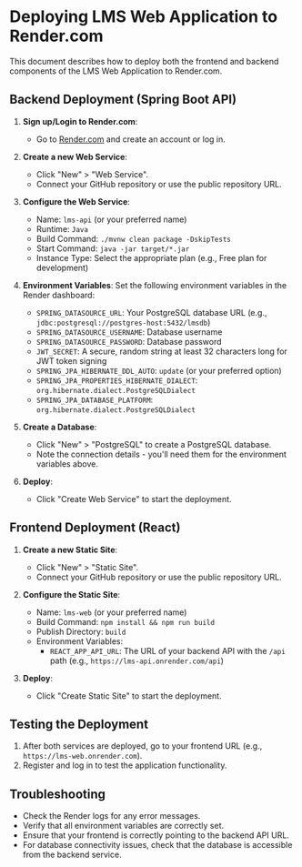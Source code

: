 # Deploying LMS Web Application to Render.com

This document describes how to deploy both the frontend and backend components of the LMS Web Application to Render.com.

## Backend Deployment (Spring Boot API)

1. **Sign up/Login to Render.com**:
   - Go to [Render.com](https://render.com/) and create an account or log in.

2. **Create a new Web Service**:
   - Click "New" > "Web Service".
   - Connect your GitHub repository or use the public repository URL.

3. **Configure the Web Service**:
   - Name: `lms-api` (or your preferred name)
   - Runtime: `Java`
   - Build Command: `./mvnw clean package -DskipTests`
   - Start Command: `java -jar target/*.jar`
   - Instance Type: Select the appropriate plan (e.g., Free plan for development)

4. **Environment Variables**:
   Set the following environment variables in the Render dashboard:
   - `SPRING_DATASOURCE_URL`: Your PostgreSQL database URL (e.g., `jdbc:postgresql://postgres-host:5432/lmsdb`)
   - `SPRING_DATASOURCE_USERNAME`: Database username
   - `SPRING_DATASOURCE_PASSWORD`: Database password
   - `JWT_SECRET`: A secure, random string at least 32 characters long for JWT token signing
   - `SPRING_JPA_HIBERNATE_DDL_AUTO`: `update` (or your preferred option)
   - `SPRING_JPA_PROPERTIES_HIBERNATE_DIALECT`: `org.hibernate.dialect.PostgreSQLDialect`
   - `SPRING_JPA_DATABASE_PLATFORM`: `org.hibernate.dialect.PostgreSQLDialect`

5. **Create a Database**:
   - Click "New" > "PostgreSQL" to create a PostgreSQL database.
   - Note the connection details - you'll need them for the environment variables above.

6. **Deploy**:
   - Click "Create Web Service" to start the deployment.

## Frontend Deployment (React)

1. **Create a new Static Site**:
   - Click "New" > "Static Site".
   - Connect your GitHub repository or use the public repository URL.

2. **Configure the Static Site**:
   - Name: `lms-web` (or your preferred name)
   - Build Command: `npm install && npm run build`
   - Publish Directory: `build`
   - Environment Variables:
     - `REACT_APP_API_URL`: The URL of your backend API with the `/api` path (e.g., `https://lms-api.onrender.com/api`)

3. **Deploy**:
   - Click "Create Static Site" to start the deployment.

## Testing the Deployment

1. After both services are deployed, go to your frontend URL (e.g., `https://lms-web.onrender.com`).
2. Register and log in to test the application functionality.

## Troubleshooting

- Check the Render logs for any error messages.
- Verify that all environment variables are correctly set.
- Ensure that your frontend is correctly pointing to the backend API URL.
- For database connectivity issues, check that the database is accessible from the backend service.

